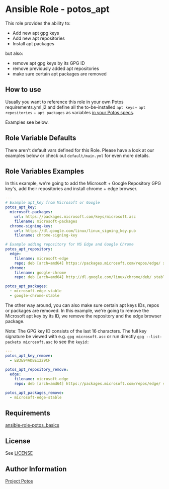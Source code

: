 
# Ansible Role - potos\_apt

This role provides the ability to:

- Add new apt gpg keys
- Add new apt repositories
- Install apt packages

but also:

- remove apt gpg keys by its GPG ID
- remove previously added apt repositories
- make sure certain apt packages are removed

## How to use

Usually you want to reference this role in your own Potos requirements.yml.j2 and define all the to-be-installed `apt keys`+ `apt repositories` + `apt packages` as variables [in your Potos specs](https://potos.dev/guide/specs-repo/structure.html#files-template-requirements-yml-j2).

Examples see below.

## Role Variable Defaults

There aren't default vars defined for this Role. Please have a look at our examples below or check out `default/main.yml` for even more details.

## Role Variables Examples

In this example, we're going to add the Microsoft + Google Repository GPG key's, add their repositories and install chrome + edge browser.

```yaml
---
# Example apt_key from Microsoft or Google
potos_apt_key:
  microsoft-packages:
    url: https://packages.microsoft.com/keys/microsoft.asc
    filename: microsoft-packages
  chrome-signing-key:
    url: https://dl.google.com/linux/linux_signing_key.pub
    filename: chrome-signing-key

# Example adding repository for MS Edge and Google Chrome
potos_apt_repository:
  edge:
    filename: microsoft-edge
    repo: deb [arch=amd64] https://packages.microsoft.com/repos/edge/ stable main
  chrome:
    filename: google-chrome
    repo: deb [arch=amd64] http://dl.google.com/linux/chrome/deb/ stable main

potos_apt_packages:
  - microsoft-edge-stable
  - google-chrome-stable
```

The other way around, you can also make sure certain apt keys IDs, repos or packages are removed. In this example, we're going to remove the Microsoft apt key by its ID, we remove the repository and the edge browser package.

Note: The GPG key ID consists of the last 16 characters. The full key signature be viewed with e.g. `gpg microsoft.asc` or run directly `gpg --list-packets microsoft.asc` to see the `keyid: `

```yaml
---
potos_apt_key_remove: 
  - EB3E94ADBE1229CF
  
potos_apt_repository_remove:
  edge:
    filename: microsoft-edge
    repo: deb [arch=amd64] https://packages.microsoft.com/repos/edge/ stable main

potos_apt_packages_remove:
  - microsoft-edge-stable
```

## Requirements

[ansible-role-potos_basics](https://github.com/projectpotos/ansible-role-potos_basics)

## License

See [LICENSE](./LICENSE)

## Author Information

[Project Potos](https://github.com/projectpotos)

